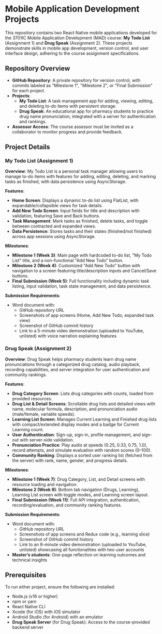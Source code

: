 # Mobile Application Development Projects

This repository contains two React Native mobile applications developed for the 3701IC Mobile Application Development (MAD) course: **My Todo List** (Assignment 1) and **Drug Speak** (Assignment 2). These projects demonstrate skills in mobile app development, version control, and user interface design, adhering to the course assignment specifications.

## Repository Overview

- **GitHub Repository**: A private repository for version control, with commits labeled as "Milestone 1", "Milestone 2", or "Final Submission" for each project.
- **Projects**:
  - **My Todo List**: A task management app for adding, viewing, editing, and deleting to-do items with persistent storage.
  - **Drug Speak**: An educational app for pharmacy students to practice drug name pronunciation, integrated with a server for authentication and rankings.
- **Assessor Access**: The course assessor must be invited as a collaborator to monitor progress and provide feedback.

## Project Details

### My Todo List (Assignment 1)

**Overview**: My Todo List is a personal task manager allowing users to manage to-do items with features for adding, editing, deleting, and marking tasks as finished, with data persistence using AsyncStorage.

**Features**:

- **Home Screen**: Displays a dynamic to-do list using FlatList, with expandable/collapsible views for task details.
- **Add New Todo Screen**: Input fields for title and description with validation, featuring Save and Back buttons.
- **Task Management**: Mark tasks as finished, delete tasks, and toggle between contracted and expanded views.
- **Data Persistence**: Stores tasks and their states (finished/not finished) across app sessions using AsyncStorage.

**Milestones**:

- **Milestone 1 (Week 3)**: Main page with hardcoded to-do list, "My Todo List" title, and a non-functional "Add New Todo" button.
- **Milestone 2 (Week 4)**: Customized "Add New Todo" button with navigation to a screen featuring title/description inputs and Cancel/Save buttons.
- **Final Submission (Week 5)**: Full functionality including dynamic task listing, input validation, task state management, and data persistence.

**Submission Requirements**:

- Word document with:
  - GitHub repository URL
  - Screenshots of app screens (Home, Add New Todo, expanded task view)
  - Screenshot of GitHub commit history
  - Link to a 5-minute video demonstration (uploaded to YouTube, unlisted) with voice narration explaining features

### Drug Speak (Assignment 2)

**Overview**: Drug Speak helps pharmacy students learn drug name pronunciations through a categorized drug catalog, audio playback, recording capabilities, and server integration for user authentication and community rankings.

**Features**:

- **Drug Category Screen**: Lists drug categories with counts, loaded from provided resources.
- **Drug List & Detail Screens**: Scrollable drug lists and detailed views with name, molecular formula, description, and pronunciation audio (male/female, variable speeds).
- **Learning List Screen**: Manages Current Learning and Finished drug lists with compact/extended display modes and a badge for Current Learning count.
- **User Authentication**: Sign-up, sign-in, profile management, and sign-out with server-side validation.
- **Pronunciation Practice**: Play audio at speeds (0.25, 0.33, 0.75, 1.0), record attempts, and simulate evaluation with random scores (0–100).
- **Community Ranking**: Displays a sorted user ranking list (fetched from the server) with rank, name, gender, and progress details.

**Milestones**:

- **Milestone 1 (Week 7)**: Drug Category, List, and Detail screens with resource loading and navigation.
- **Milestone 2 (Week 9)**: Bottom tab navigation (Drugs, Learning), Learning List screen with toggle modes, and Learning screen layout.
- **Final Submission (Week 11)**: Full API integration, authentication, recording/evaluation, and community ranking features.

**Submission Requirements**:

- Word document with:
  - GitHub repository URL
  - Screenshots of app screens and Redux code (e.g., learning slice)
  - Screenshot of GitHub commit history
  - Link to an 8-minute video demonstration (uploaded to YouTube, unlisted) showcasing all functionalities with two user accounts
- **Master’s students**: One-page reflection on learning outcomes and technical insights

## Prerequisites

To run either project, ensure the following are installed:

- Node.js (v16 or higher)
- npm or yarn
- React Native CLI
- Xcode (for iOS) with iOS simulator
- Android Studio (for Android) with an emulator
- **Drug Speak Server** (for Drug Speak): Access to the course-provided backend server
